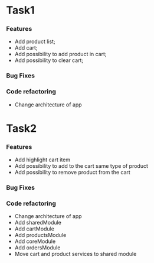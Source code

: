 # Task1

### Features
* Add product list;
* Add cart;
* Add possibility to add product in cart;
* Add possibility to clear cart;

### Bug Fixes

### Code refactoring

* Change architecture of app

# Task2

### Features
* Add highlight cart item
* Add possibility to add to the cart same type of product
* Add possibility to remove product from the cart

### Bug Fixes

### Code refactoring

* Change architecture of app
* Add sharedModule
* Add cartModule
* Add productsModule
* Add coreModule
* Add ordersModule
* Move cart and product services to shared module
